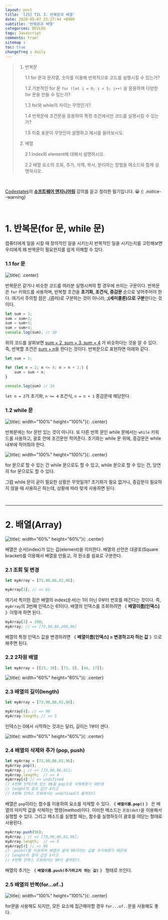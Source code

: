 ```yaml
---
layout: post
title: '[JS] TIL 3. 반복문과 배열'
date: 2020-05-07 22:27:44 +0900
subtitle: '반복문과 배열'
categories: DEVLOG
tags: Javascript
comments: true!
sitemap :
toc: true
changefreq : daily
---
```


> 1. 반복문
> 
>    1.1 for 문과 문자열, 숫자를 이용해 반복적으로 코드를 실행시킬 수 있는가?
>    
>    1.2 기본적인 for 문 `for (let i = 0; i < 5; i++)` 을 응용하여 다양한 for 문을 만들 수 있는가?
>
>    1.3 for와 while의 차이는 무엇인가?
>
>    1.4 반복문에 조건문을 응용하여 특정 조건에서만 코드를 실행시킬 수 있는 가?
>
>    1.5 이중 포문이 무엇인지 설명하고 예시를 들어보시오.
>    
>3. 배열
>
>    2.1 index와 element에 대해서 설명하시오.
>    
>    2.2 배열 요소의 조회, 추가, 삭제, 복사, 분리하는 방법을 메소드와 함께 설명하시오.

<br>

[Codestates](https://codestates.com/)의 **[소프트웨어 엔지니어링](https://codestates.com/course/software-engineering)** 강의를 듣고 정리한 필기입니다. 😀 
{: .notice--warning}

<br>

# 1. 반복문(for 문, while 문)

컴퓨터에게 일을 시킬 때 창의적인 일을 시키는지 반복적인 일을 시키는지를 고민해보면 우리에게 왜 반복문이 필요한지를 쉽게 이해할 수 있다.

###     1.1 for 문

![title](/assets/img/JS-TIL/TIL3/2020-05-07-TIL3-1.png){: .center}

반복문은 같거나 비슷한 코드를 여러분 실행시켜야 할 경우에 쓰이는 구문이다. 반복문은 `for` 키워드를 사용하며, 반복할 조건을 **초기화, 조건식, 증감문** 순으로 넣어주어야 한다. 여기서 주의할 점은 ,(콤마)로 구분하는 것이 아니라; **;(세미콜론)으로 구분**한다는 것이다.

```js
let sum = 1;
sum = sum+2;
sum = sum+3; 
sum = sum+4;
console.log(sum); // 10
```

위의 코드를 살펴보면 <u>sum + 2, sum + 3, sum + 4</u> 가 비슷하다는 것을 알 수 있다. 즉, 반복할 조건은 <u>sum + n</u>을 한다는 것이다. 반복문으로 표현하면 아래와 같다. 

```js
let sum = 1;

for (let n = 2; n <= 4; n = n + 1;) {
    sum = sum + n;
}

console.log(sum) // 10
```

`let n = 2`가 초기화, `n <= 4` 조건식, `n = n + 1` 증감문에 해당한다.



###     1.2 while 문

![title](/assets/img/JS-TIL/TIL3/2020-05-07-TIL3-2.png){: width="100%" height="100%"}{: .center}

반복문에는 for 문만 있는 것이 아니다. 또 다른 반목 문인 while 문에서는 `while` 키워드를 사용하고, 괄호 안에 조건문만 적어준다. 초기화는 while 문 위에, 증감문은 while 내부에 적어줘야 한다.

![title](/assets/img/JS-TIL/TIL3/2020-05-07-TIL3-3.png){: width="100%" height="100%"}{: .center}

for 문으로 할 수 있는 건 while 문으로도 할 수 있고, while 문으로 할 수 있는 건, 당연히 for 문으로도 할 수 있다. 

그럼 while 문이 굳이 필요한 상황은 무엇일까? 초기화가 필요 없거나, 증감문이 필요하지 않을 때 사용하곤 하는데, 상황에 따라 맞게 사용하면 된다.

<br>

***

# 2. 배열(Array)

  ![title](/assets/img/JS-TIL/TIL3/2020-05-07-TIL3-4.png){: width="60%" height="60%"}{: .center}

배열은 순서(index)가 있는 값(element)을 의미한다. 배열의 선언은 대괄호(Square bracket)를 이용해서 배열을 만들고, 각 원소를 쉼표로 구분한다. 

###     2.1 조회 및 변경

```js
let myArray = [73,98,86,61,96];

myArray[3]; // => 61 
```

여기서 특이한 점은 배열의 index(순서)는 1이 아닌 0부터 번호를 매긴다는 것이다. 즉, `myArray`의 3번째 인덱스는 61이다. 배열의 인덱스를 조회하려면 《 **배열이름[인덱스]** 》이렇게 하면 된다.

```js
myArray[3] = 200;
myArray; // => [73,98,86,200,96]
```

배열의 특정 인덱스 값을 변경하려면 《 **배열이름[인덱스] = 변경하고자 하는 값** 》으로 해주면 된다.



###      2.2 2차원 배열

```js
let myArray = [[13, 30], [73, 8], [44, 17]];
```

  ![title](/assets/img/JS-TIL/TIL3/2020-05-07-TIL3-5.png){: width="60%" height="60%"}{: .center}



###      2.3 배열의 길이(length)

```js
let myArray = [73,98,86,61,96];

myArray[4]; // => 96
myArray.length; // => 5
```

인덱스는 0에서 시작하는 것과는 달리, 길이는 1부터 샌다.

  ![title](/assets/img/JS-TIL/TIL3/2020-05-07-TIL3-6.png){: width="60%" height="60%"}{: .center}



###     2.4 배열의 삭제와 추가 (pop, push)

```js
let myArray = [73,98,86,61,96];
myArray.pop(); 
myArray.; // => [73,98,86,61];
myArray.length;  // => 4
myArray[4] // => undifined
// 4번째 인덱스에 있는 96을 pop으로 삭제해줬기 때문에 
// lenght의 결과 값은 4이고
// 4번째 인덱스 조회에서는 undifined가 출력된다.
```

배열은  `pop`이라는 함수를 이용하여 요소를 삭제할 수 있다. 《 **`배열이름.pop()`** 》 은 배열의 마지막 값을 삭제하는 명령(method)이다. 이러한 메소드는 `온점(dot)`을 이용해서 실행할 수 있다. 그리고 메소드를 실행할 때는, 함수를 실행하듯이 괄호를 여닫는 형태로 사용된다.

```javascript 
myArray.push(96); 
myArray.; // => [73,98,86,61,96];
myArray.length;  // => 5
myArray[4] // => 96
// .push()를 이용하여 배열의 끝에 96이라는 값을 추가해줬기 때문에 
// lenght의 결과 값은 5이고
// 4번째 인덱스 조회에서는 96이 출력된다.
```

배열의 추가는 《 **`배열이름.push(추가하고자 하는 값)`** 》 형태로 쓰인다. 

###      2.5 배열의 반복(for...of..)

![title](/assets/img/JS-TIL/TIL3/2020-05-07-TIL3-7.png){: width="100%" height="100%"}{: .center}

for문을 사용해도 되지만, 모든 요소에 접근해야할 경우 `for...of..`문을 사용해도 좋다.
